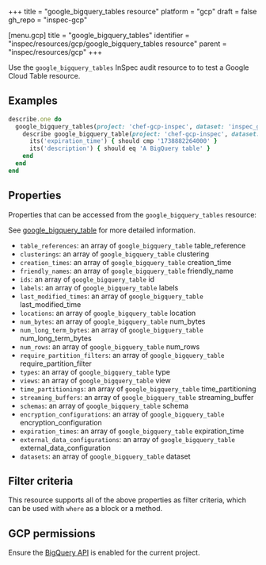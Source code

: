 +++
title = "google_bigquery_tables resource"
platform = "gcp"
draft = false
gh_repo = "inspec-gcp"

[menu.gcp]
title = "google_bigquery_tables"
identifier = "inspec/resources/gcp/google_bigquery_tables resource"
parent = "inspec/resources/gcp"
+++

Use the `google_bigquery_tables` InSpec audit resource to to test a Google Cloud Table resource.

## Examples

```ruby
describe.one do
  google_bigquery_tables(project: 'chef-gcp-inspec', dataset: 'inspec_gcp_dataset').table_references.each do |table_reference|
    describe google_bigquery_table(project: 'chef-gcp-inspec', dataset: 'inspec_gcp_dataset', name: table_reference.table_id) do
      its('expiration_time') { should cmp '1738882264000' }
      its('description') { should eq 'A BigQuery table' }
    end
  end
end
```

## Properties

Properties that can be accessed from the `google_bigquery_tables` resource:

See [google_bigquery_table](google_bigquery_table) for more detailed information.

  * `table_references`: an array of `google_bigquery_table` table_reference
  * `clusterings`: an array of `google_bigquery_table` clustering
  * `creation_times`: an array of `google_bigquery_table` creation_time
  * `friendly_names`: an array of `google_bigquery_table` friendly_name
  * `ids`: an array of `google_bigquery_table` id
  * `labels`: an array of `google_bigquery_table` labels
  * `last_modified_times`: an array of `google_bigquery_table` last_modified_time
  * `locations`: an array of `google_bigquery_table` location
  * `num_bytes`: an array of `google_bigquery_table` num_bytes
  * `num_long_term_bytes`: an array of `google_bigquery_table` num_long_term_bytes
  * `num_rows`: an array of `google_bigquery_table` num_rows
  * `require_partition_filters`: an array of `google_bigquery_table` require_partition_filter
  * `types`: an array of `google_bigquery_table` type
  * `views`: an array of `google_bigquery_table` view
  * `time_partitionings`: an array of `google_bigquery_table` time_partitioning
  * `streaming_buffers`: an array of `google_bigquery_table` streaming_buffer
  * `schemas`: an array of `google_bigquery_table` schema
  * `encryption_configurations`: an array of `google_bigquery_table` encryption_configuration
  * `expiration_times`: an array of `google_bigquery_table` expiration_time
  * `external_data_configurations`: an array of `google_bigquery_table` external_data_configuration
  * `datasets`: an array of `google_bigquery_table` dataset

## Filter criteria

This resource supports all of the above properties as filter criteria, which can be used
with `where` as a block or a method.

## GCP permissions

Ensure the [BigQuery API](https://console.cloud.google.com/apis/library/bigquery-json.googleapis.com/) is enabled for the current project.
